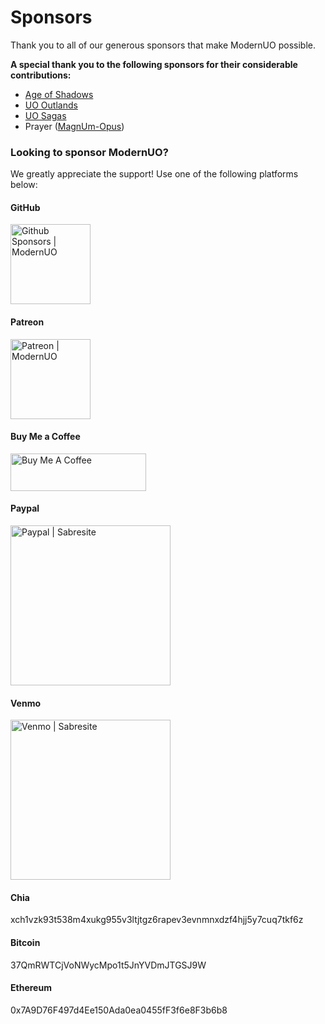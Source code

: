 # Sponsors

Thank you to all of our generous sponsors that make ModernUO possible.

**A special thank you to the following sponsors for their considerable contributions:**
* [Age of Shadows](https://ageofshadows.gg)
* [UO Outlands](https://uooutlands.com)
* [UO Sagas](https://uosagas.com)
* Prayer ([MagnUm-Opus](https://discord.gg/CzDEq3vv2N))

### Looking to sponsor ModernUO?
We greatly appreciate the support! Use one of the following platforms below:

#### GitHub
[<img alt="Github Sponsors | ModernUO" data-canonical-src="https://camo.githubusercontent.com/6e0df12df1fdf5c39e8afea60fda5e925322922f07e59e54f7af0f0d9166e771/68747470733a2f2f6769746875622e6769746875626173736574732e636f6d2f696d616765732f6d6f64756c65732f736974652f73706f6e736f72732f6c6f676f2d6d6f6e612e737667" src="https://camo.githubusercontent.com/6e0df12df1fdf5c39e8afea60fda5e925322922f07e59e54f7af0f0d9166e771/68747470733a2f2f6769746875622e6769746875626173736574732e636f6d2f696d616765732f6d6f64756c65732f736974652f73706f6e736f72732f6c6f676f2d6d6f6e612e737667" width=128px />](https://github.com/sponsors/modernuo)

#### Patreon
[<img alt="Patreon | ModernUO" data-canonical-src="https://user-images.githubusercontent.com/3953314/104968719-7c96e980-599b-11eb-839b-28745496b1a4.png" src="https://user-images.githubusercontent.com/3953314/104968719-7c96e980-599b-11eb-839b-28745496b1a4.png" width=128px />](https://muo.gg/patreon)

#### Buy Me a Coffee
<a href="https://muo.gg/coffee" target="_blank"><img src="https://cdn.buymeacoffee.com/buttons/v2/default-red.png" alt="Buy Me A Coffee" height="60px" width="217px"></a>

#### Paypal
[<img alt="Paypal | Sabresite" data-canonical-src="https://user-images.githubusercontent.com/3953314/104967693-d5b14e00-5998-11eb-93fc-b098e791a620.png" src="https://user-images.githubusercontent.com/3953314/104967693-d5b14e00-5998-11eb-93fc-b098e791a620.png" width=256px />](https://muo.gg/paypal)

#### Venmo
[<img alt="Venmo | Sabresite" data-canonical-src="https://user-images.githubusercontent.com/3953314/104967817-2759d880-5999-11eb-92ec-c4193da79570.png" src="https://user-images.githubusercontent.com/3953314/104967817-2759d880-5999-11eb-92ec-c4193da79570.png" width=256px />](https://muo.gg/venmo)

#### Chia
xch1vzk93t538m4xukg955v3ltjtgz6rapev3evnmnxdzf4hjj5y7cuq7tkf6z

#### Bitcoin
37QmRWTCjVoNWycMpo1t5JnYVDmJTGSJ9W

#### Ethereum
0x7A9D76F497d4Ee150Ada0ea0455fF3f6e8F3b6b8
